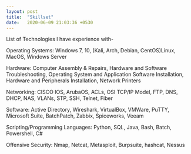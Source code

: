```yaml
---
layout: post
title:  "Skillset"
date:   2020-06-09 21:03:36 +0530
---
```

List of Technologies I have experience with-

Operating Systems: Windows 7, 10, (Kali, Arch, Debian, CentOS)Linux, MacOS, Windows Server

Hardware: Computer Assembly & Repairs, Hardware and Software Troubleshooting, Operating System and Application Software Installation, Hardware and Peripherals Installation, Network Printers

Networking: CISCO IOS, ArubaOS, ACLs, OSI TCP/IP Model, FTP, DNS, DHCP, NAS, VLANs, STP, SSH, Telnet, Fiber

Software: Active Directory, Wireshark, VirtualBox, VMWare, PuTTY, Microsoft Suite, BatchPatch, Zabbix, Spiceworks, Veeam

Scripting/Programming Languages: Python, SQL, Java, Bash, Batch, Powershell, C#

Offensive Security: Nmap, Netcat, Metasploit, Burpsuite, hashcat, Nessus
